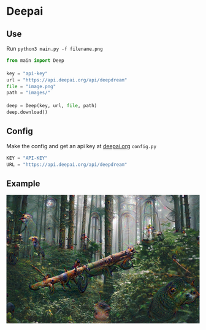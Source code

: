 # Deepai

## Use

Run `python3 main.py -f filename.png`

```py
from main import Deep

key = "api-key"
url = "https://api.deepai.org/api/deepdream"
file = "image.png"
path = "images/"

deep = Deep(key, url, file, path)
deep.download()
```

## Config
Make the config and get an api key at [deepai.org](https://deepai.org)
`config.py`
```py
KEY = "API-KEY"
URL = "https://api.deepai.org/api/deepdream"
```

## Example
![Example image](https://github.com/JakeRoggenbuck/Deepai/blob/master/images/34d5700d-73e2-4d2c-99f7-9ecbd125e68c.jpg?raw=true)
